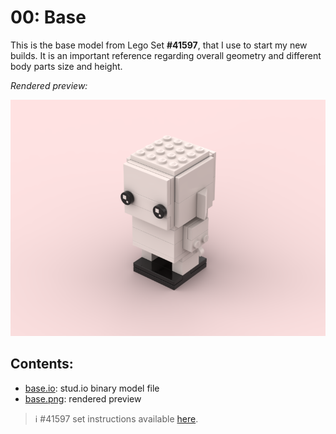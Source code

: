 # 00: Base

This is the base model from Lego Set **#41597**, that I use to start my new builds. It is an important reference regarding overall geometry and different body parts size and height.  

*Rendered preview:*

![Preview](base.png)

## Contents:

- [base.io](base.io): stud.io binary model file
- [base.png](base.png): rendered preview



> ℹ️ #41597 set instructions available [here](https://www.lego.com/en-my/service/buildinginstructions/search?initialsearch=41597#?text=41597).
